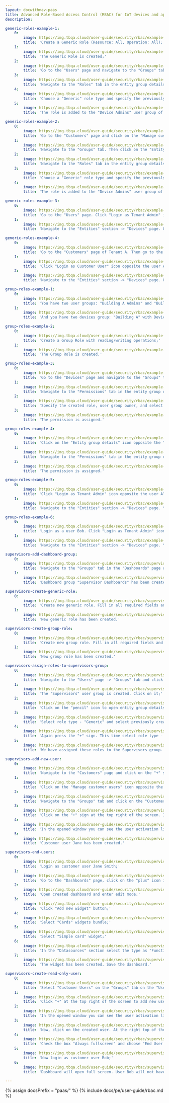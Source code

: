 ```yaml
---
layout: docwithnav-paas
title: Advanced Role-Based Access Control (RBAC) for IoT devices and applications
description:

generic-roles-example-1:
    0:
        image: https://img.tbqa.cloud/user-guide/security/rbac/example-generic-roles-1-pe.png
        title: 'Create a Generic Role (Resource: All, Operation: All);'
    1:
        image: https://img.tbqa.cloud/user-guide/security/rbac/example-generic-roles-2-pe.png
        title: 'The Generic Role is created;'
    2:
        image: https://img.tbqa.cloud/user-guide/security/rbac/example-generic-roles-3-pe.png
        title: 'Go to the "Users" page and navigate to the "Groups" tab. Then click on the "Entity group details" icon opposite the "Device Admins" user group of Tenant A;'
    3:
        image: https://img.tbqa.cloud/user-guide/security/rbac/example-generic-roles-4-pe.png
        title: 'Navigate to the "Roles" tab in the entity group details and click on the "plus" icon;'
    4:
        image: https://img.tbqa.cloud/user-guide/security/rbac/example-generic-roles-5-pe.png
        title: 'Choose a "Generic" role type and specify the previously created generic role. Click "Add";'
    5:
        image: https://img.tbqa.cloud/user-guide/security/rbac/example-generic-roles-6-pe.png
        title: 'The role is added to the "Device Admins" user group of Tenant A.'

generic-roles-example-2:
    0:
        image: https://img.tbqa.cloud/user-guide/security/rbac/example-generic-roles-7-pe.png
        title: 'Go to the "Customers" page and click on the "Manage customer users" icon opposite the Customer B;'
    1:
        image: https://img.tbqa.cloud/user-guide/security/rbac/example-generic-roles-8-pe.png
        title: 'Navigate to the "Groups" tab. Then click on the "Entity group details" icon opposite the "Device Admins" user group;'
    2:
        image: https://img.tbqa.cloud/user-guide/security/rbac/example-generic-roles-9-pe.png
        title: 'Navigate to the "Roles" tab in the entity group details and click on the "plus" icon;'
    3:
        image: https://img.tbqa.cloud/user-guide/security/rbac/example-generic-roles-10-pe.png
        title: 'Choose a "Generic" role type and specify the previously created generic role. Click "Add";'
    4:
        image: https://img.tbqa.cloud/user-guide/security/rbac/example-generic-roles-11-pe.png
        title: 'The role is added to the "Device Admins" user group of Customer B.'

generic-roles-example-3:
    0:
        image: https://img.tbqa.cloud/user-guide/security/rbac/example-generic-roles-12-pe.png
        title: 'Go to the "Users" page. Click "Login as Tenant Admin" icon next to Bob`s user account in the "Device Admins" group of Tenant A;'
    1:
        image: https://img.tbqa.cloud/user-guide/security/rbac/example-generic-roles-13-pe.png
        title: 'Navigate to the "Entities" section -> "Devices" page. User Bob has access to two devices: "Device A1" and "Device B1".'

generic-roles-example-4:
    0:
        image: https://img.tbqa.cloud/user-guide/security/rbac/example-generic-roles-14-pe.png
        title: 'Go to the "Сustomers" page of Tenant A. Then go to the "Manage customer users" page of Customer B;'
    1:
        image: https://img.tbqa.cloud/user-guide/security/rbac/example-generic-roles-15-pe.png
        title: 'Click "Login as Customer User" icon opposite the user Alice account;'
    2:
        image: https://img.tbqa.cloud/user-guide/security/rbac/example-generic-roles-16-pe.png
        title: 'Navigate to the "Entities" section -> "Devices" page. User Alice has access to only one device "Device B1".'

group-roles-example-1:
    0:
        image: https://img.tbqa.cloud/user-guide/security/rbac/example-group-roles-1-pe.png
        title: 'You have two user groups: "Building A Admins" and "Building B Admins";'
    1:
        image: https://img.tbqa.cloud/user-guide/security/rbac/example-group-roles-2-pe.png
        title: 'And you have two devices group: "Building A" with Device A1 inside and "Building B" with Device B1 inside.'

group-roles-example-2:
    0:
        image: https://img.tbqa.cloud/user-guide/security/rbac/example-group-roles-3-pe.png
        title: 'Create a Group Role with reading/writing operations;'
    1:
        image: https://img.tbqa.cloud/user-guide/security/rbac/example-group-roles-4-pe.png
        title: 'The Group Role is created.'

group-roles-example-3:
    0:
        image: https://img.tbqa.cloud/user-guide/security/rbac/example-group-roles-5-pe.png
        title: 'Go to the "Devices" page and navigate to the "Groups" tab. Then click on the "Entity group details" icon opposite the devices group to which you want to add the group role;'
    1:
        image: https://img.tbqa.cloud/user-guide/security/rbac/example-group-roles-6-pe.png
        title: 'Navigate to the "Permissions" tab in the entity group details and click on the "plus" icon;'
    2:
        image: https://img.tbqa.cloud/user-guide/security/rbac/example-group-roles-7-pe.png
        title: 'Specify the created role, user group owner, and select the user group to which you are granting access to the device group "Building A". Click "Add";'
    3:
        image: https://img.tbqa.cloud/user-guide/security/rbac/example-group-roles-8-pe.png
        title: 'The permission is assigned.'

group-roles-example-4:
    0:
        image: https://img.tbqa.cloud/user-guide/security/rbac/example-group-roles-9-pe.png
        title: 'Click on the "Entity group details" icon opposite the "Building B" devices group to which you want to add the role;'
    1:
        image: https://img.tbqa.cloud/user-guide/security/rbac/example-group-roles-10-pe.png
        title: 'Navigate to the "Permissions" tab in the entity group details and click on the "plus" icon. Specify the created role, user group owner, and select the user group to which you are granting access to the device group "Building A". Click "Add";'
    2:
        image: https://img.tbqa.cloud/user-guide/security/rbac/example-group-roles-11-pe.png
        title: 'The permission is assigned.'

group-roles-example-5:
    0:
        image: https://img.tbqa.cloud/user-guide/security/rbac/example-group-roles-12-pe.png
        title: 'Click "Login as Tenant Admin" icon opposite the user Alice account;'
    1:
        image: https://img.tbqa.cloud/user-guide/security/rbac/example-group-roles-13-pe.png
        title: 'Navigate to the "Entities" section -> "Devices" page. You will only see the device group "Building A" with Device A1 inside.'

group-roles-example-6:
    0:
        image: https://img.tbqa.cloud/user-guide/security/rbac/example-group-roles-14-pe.png
        title: 'Login as a user Bob. Click "Login as Tenant Admin" icon opposite the user Bob account;'
    1:
        image: https://img.tbqa.cloud/user-guide/security/rbac/example-group-roles-15-pe.png
        title: 'Navigate to the "Entities" section -> "Devices" page. You will only see the device group "Building B" with Device B1 inside.'

supervisors-add-dashboard-group:
    0:
        image: https://img.tbqa.cloud/user-guide/security/rbac/supervisors-add-dashboard-group-1-pe.png
        title: 'Navigate to the "Groups" tab in the "Dashboards" page and click "plus" icon to create new dashboard group. Input the name of your dashboard group. In our case it’s "Supervisor Dashboards". Click on the "Add" button;'
    1:
        image: https://img.tbqa.cloud/user-guide/security/rbac/supervisors-add-dashboard-group-2-pe.png
        title: 'Dashboard group "Supervisor Dashboards" has been created.'

supervisors-create-generic-role:
    0:
        image: https://img.tbqa.cloud/user-guide/security/rbac/supervisors-create-two-roles-1-pe.png
        title: 'Create new generic role. Fill in all required fields and click "Add";'
    1:
        image: https://img.tbqa.cloud/user-guide/security/rbac/supervisors-create-two-roles-2-pe.png
        title: 'New generic role has been created.'

supervisors-create-group-role:
    0:
        image: https://img.tbqa.cloud/user-guide/security/rbac/supervisors-create-two-roles-3-pe.png
        title: 'Create new group role. Fill in all required fields and click "Add";'
    1:
        image: https://img.tbqa.cloud/user-guide/security/rbac/supervisors-create-two-roles-4-pe.png
        title: 'New group role has been created.'

supervisors-assign-roles-to-supervisors-group:
    0:
        image: https://img.tbqa.cloud/user-guide/security/rbac/supervisors-assign-roles-to-supervisors-group-1-pe.png
        title: 'Navigate to the "Users" page -> "Groups" tab and click on the plus sign (Add entity group) at the top right of the screen. Input the name - "Supervisors", then click on the Add" button;'
    1:
        image: https://img.tbqa.cloud/user-guide/security/rbac/supervisors-assign-roles-to-supervisors-group-2-pe.png
        title: 'The "Supervisors" user group is created. Click on it;'
    2:
        image: https://img.tbqa.cloud/user-guide/security/rbac/supervisors-assign-roles-to-supervisors-group-3-pe.png
        title: 'Click on the "pencil" icon to open entity group details. Navigate to the "Roles" tab and click on the "plus" icon at the right top of the opened menu;'
    3:
        image: https://img.tbqa.cloud/user-guide/security/rbac/supervisors-assign-roles-to-supervisors-group-4-pe.png
        title: 'Select role type - "Generic" and select previously created role - "All Entities Read-only". Then, click "Add";'
    4:
        image: https://img.tbqa.cloud/user-guide/security/rbac/supervisors-assign-roles-to-supervisors-group-5-pe.png
        title: 'Again press the "+" sign. This time select role type - "Group" and select role - "Entity Group Administrator". For a group owner select "Tenant", for a entity type select "Dashboard", and select entity group - "Supervisor Dashboard". Click "Add";'
    5:
        image: https://img.tbqa.cloud/user-guide/security/rbac/supervisors-assign-roles-to-supervisors-group-6-pe.png
        title: 'We have assigned these roles to the Supervisors group.'

supervisors-add-new-user:
    0:
        image: https://img.tbqa.cloud/user-guide/security/rbac/supervisors-add-new-user-1-pe.png
        title: 'Navigate to the "Customers" page and click on the "+" sign (Add customer) at the top right of the screen. Input the title "Building A" and click "Add";'
    1:
        image: https://img.tbqa.cloud/user-guide/security/rbac/supervisors-add-new-user-3-pe.png
        title: 'Click on the "Manage customer users" icon opposite the "Building A" customer;'
    2:
        image: https://img.tbqa.cloud/user-guide/security/rbac/supervisors-add-new-user-4-pe.png
        title: 'Navigate to the "Groups" tab and click on the "Customer Administrators" user group;'
    3:
        image: https://img.tbqa.cloud/user-guide/security/rbac/supervisors-add-new-user-5-pe.png
        title: 'Click on the "+" sign at the top right of the screen. Input email address, for instance, we can use janesmith@thingsboard.io, and click "Add";'
    4:
        image: https://img.tbqa.cloud/user-guide/security/rbac/supervisors-add-new-user-6-pe.png
        title: 'In the opened window you can see the user activation link, click "OK";'
    5:
        image: https://img.tbqa.cloud/user-guide/security/rbac/supervisors-add-new-user-7-pe.png
        title: 'Customer user Jane has been created.'

supervisors-end-users:
    0:
        image: https://img.tbqa.cloud/user-guide/security/rbac/supervisors-end-users-1-pe.png
        title: 'Login as customer user Jane Smith;'
    1:
        image: https://img.tbqa.cloud/user-guide/security/rbac/supervisors-end-users-3-pe.png
        title: 'Go to the "Dashboards" page, click on the "plus" icon in the top right corner. Select "Create new dashboard". Input dashboard name (for example, "End User Dashboard"). Click "Add" to create the dashboard.'
    2:
        image: https://img.tbqa.cloud/user-guide/security/rbac/supervisors-end-users-4-pe.png
        title: 'Open created dashboard and enter edit mode;'
    3:
        image: https://img.tbqa.cloud/user-guide/security/rbac/supervisors-end-users-5-pe.png
        title: 'Click "Add new widget" button;'
    4:
        image: https://img.tbqa.cloud/user-guide/security/rbac/supervisors-end-users-6-pe.png
        title: 'Select "Cards" widgets bundle;'
    5:
        image: https://img.tbqa.cloud/user-guide/security/rbac/supervisors-end-users-7-pe.png
        title: 'Select "Simple card" widget;'
    6:
        image: https://img.tbqa.cloud/user-guide/security/rbac/supervisors-end-users-9-pe.png
        title: 'In the "Datasources" section select the type as "Function" and the key as "Random". Click "Add".'
    7:
        image: https://img.tbqa.cloud/user-guide/security/rbac/supervisors-end-users-10-pe.png
        title: 'The widget has been created. Save the dashboard.'

supervisors-create-read-only-user:
    0:
        image: https://img.tbqa.cloud/user-guide/security/rbac/supervisors-create-read-only-user-1-pe.png
        title: 'Select "Customer Users" on the "Groups" tab on the "Users" page of the user Jane;'
    1:
        image: https://img.tbqa.cloud/user-guide/security/rbac/supervisors-create-read-only-user-2-pe.png
        title: 'Click "+" at the top right of the screen to add new user. Input email address, for example, we will use bob@thingsboard.io, then click "Add";'
    2:
        image: https://img.tbqa.cloud/user-guide/security/rbac/supervisors-create-read-only-user-3-pe.png
        title: 'In the opened window you can see the user activation link, click "OK";'
    3:
        image: https://img.tbqa.cloud/user-guide/security/rbac/supervisors-create-read-only-user-5-pe.png
        title: 'Now, click on the created user. At the right top of the screen you shall see the "pen" icon. Click on it to enter edit mode;'
    4:
        image: https://img.tbqa.cloud/user-guide/security/rbac/supervisors-create-read-only-user-6-pe.png
        title: 'Check the box "Always fullscreen" and choose "End User Dashboard" in the "Default dashboard" line. Then save changes;'
    5:
        image: https://img.tbqa.cloud/user-guide/security/rbac/supervisors-create-read-only-user-7-pe.png
        title: 'Now login as customer user Bob;'
    6:
        image: https://img.tbqa.cloud/user-guide/security/rbac/supervisors-create-read-only-user-8-pe.png
        title: 'Dashboard will open full screen. User Bob will not have access to the administration panel to the left. Bob is not allowed to perform any server-side API calls, only browsing the data.'

---
```


{% assign docsPrefix = "paas/" %}
{% include docs/pe/user-guide/rbac.md %}
